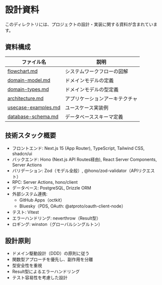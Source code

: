 # 設計資料

このディレクトリには、プロジェクトの設計・実装に関する資料が含まれています。

## 資料構成

| ファイル名 | 説明 |
|------------|------|
| [flowchart.md](./flowchart.md) | システムワークフローの図解 |
| [domain-model.md](./domain-model.md) | ドメインモデルの定義 |
| [domain-types.md](./domain-types.md) | ドメインモデルの型定義 |
| [architecture.md](./architecture.md) | アプリケーションアーキテクチャ |
| [usecase-examples.md](./usecase-examples.md) | ユースケース実装例 |
| [database-schema.md](./database-schema.md) | データベーススキーマ定義 |

## 技術スタック概要

- フロントエンド: Next.js 15 (App Router), TypeScript, Tailwind CSS, shadcn/ui
- バックエンド: Hono (Next.js API Routes経由), React Server Components, Server Actions
- バリデーション: Zod（モデル全般）, @hono/zod-validator（APIリクエスト）
- RPC: Server Actions, hono/client
- データベース: PostgreSQL, Drizzle ORM
- 外部システム連携:
  - GitHub Apps（octkit）
  - Bluesky（PDS, OAuth: @atproto/oauth-client-node）
- テスト: Vitest
- エラーハンドリング: neverthrow（Result型）
- ロギング: winston（グローバルシングルトン）

## 設計原則

- ドメイン駆動設計（DDD）の原則に従う
- 関数型アプローチを優先し、副作用を分離
- 型安全性を重視
- Result型によるエラーハンドリング
- テスト容易性を考慮した設計
